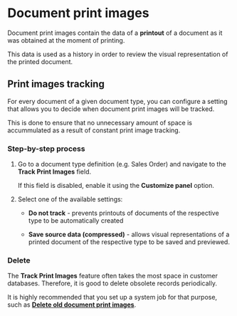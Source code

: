 # Document print images 

Document print images contain the data of a **printout** of a document as it was obtained at the moment of printing. 

This data is used as a history in order to review the visual representation of the printed document.

## Print images tracking

For every document of a given document type, you can configure a setting that allows you to decide when document print images will be tracked.

This is done to ensure that no unnecessary amount of space is accummulated as a result of constant print image tracking.

### Step-by-step process

1. Go to a document type definition (e.g. Sales Order) and navigate to the **Track Print Images** field.

   If this field is disabled, enable it using the **Customize panel** option.

2. Select one of the available settings:

   * **Do not track** - prevents printouts of documents of the respective type to be automatically created
     
   * **Save source data (compressed)** - allows visual representations of a printed document of the respective type to be saved and previewed.

### Delete 

The **Track Print Images** feature often takes the most space in customer databases. Therefore, it is good to delete obsolete records periodically. 

It is highly recommended that you set up a system job for that purpose, such as **[Deletе old document print images](https://docs.erp.net/tech/advanced/jobs/J30903.html?q=J30903%20Delet%D0%B5%20old%20document%20print%20images)**.
